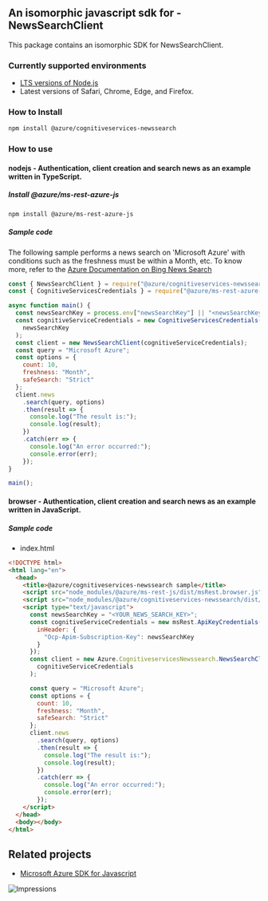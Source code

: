 ## An isomorphic javascript sdk for - NewsSearchClient

This package contains an isomorphic SDK for NewsSearchClient.

### Currently supported environments

- [LTS versions of Node.js](https://nodejs.org/about/releases/)
- Latest versions of Safari, Chrome, Edge, and Firefox.

### How to Install

```bash
npm install @azure/cognitiveservices-newssearch
```

### How to use

#### nodejs - Authentication, client creation and search news as an example written in TypeScript.

##### Install @azure/ms-rest-azure-js

```bash
npm install @azure/ms-rest-azure-js
```

##### Sample code
The following sample performs a news search on 'Microsoft Azure' with conditions such as the freshness must be within a Month, etc. To know more, refer to the [Azure Documentation on Bing News Search](https://docs.microsoft.com/azure/cognitive-services/bing-news-search/)

```javascript
const { NewsSearchClient } = require("@azure/cognitiveservices-newssearch");
const { CognitiveServicesCredentials } = require("@azure/ms-rest-azure-js");

async function main() {
  const newsSearchKey = process.env["newsSearchKey"] || "<newsSearchKey>";
  const cognitiveServiceCredentials = new CognitiveServicesCredentials(
    newsSearchKey
  );
  const client = new NewsSearchClient(cognitiveServiceCredentials);
  const query = "Microsoft Azure";
  const options = {
    count: 10,
    freshness: "Month",
    safeSearch: "Strict"
  };
  client.news
    .search(query, options)
    .then(result => {
      console.log("The result is:");
      console.log(result);
    })
    .catch(err => {
      console.log("An error occurred:");
      console.error(err);
    });
}

main();
```

#### browser - Authentication, client creation and search news as an example written in JavaScript.

##### Sample code

- index.html
```html
<!DOCTYPE html>
<html lang="en">
  <head>
    <title>@azure/cognitiveservices-newssearch sample</title>
    <script src="node_modules/@azure/ms-rest-js/dist/msRest.browser.js"></script>
    <script src="node_modules/@azure/cognitiveservices-newssearch/dist/cognitiveservices-newssearch.js"></script>
    <script type="text/javascript">
      const newsSearchKey = "<YOUR_NEWS_SEARCH_KEY>";
      const cognitiveServiceCredentials = new msRest.ApiKeyCredentials({
        inHeader: {
          "Ocp-Apim-Subscription-Key": newsSearchKey
        }
      });
      const client = new Azure.CognitiveservicesNewssearch.NewsSearchClient(
        cognitiveServiceCredentials
      );

      const query = "Microsoft Azure";
      const options = {
        count: 10,
        freshness: "Month",
        safeSearch: "Strict"
      };
      client.news
        .search(query, options)
        .then(result => {
          console.log("The result is:");
          console.log(result);
        })
        .catch(err => {
          console.log("An error occurred:");
          console.error(err);
        });
    </script>
  </head>
  <body></body>
</html>
```

## Related projects

- [Microsoft Azure SDK for Javascript](https://github.com/Azure/azure-sdk-for-js)

![Impressions](https://azure-sdk-impressions.azurewebsites.net/api/impressions/azure-sdk-for-js%2Fsdk%2Fcognitiveservices%2Fcognitiveservices-newssearch%2FREADME.png)
